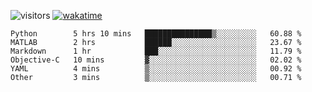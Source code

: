 <!--[![Top Langs](https://github-readme-stats.vercel.app/api/top-langs/?username=OrangeSodahub&layout=compact)](https://github.com/anuraghazra/github-readme-stats)-->
<!--[![OrangeSodahub's GitHub stats](https://github-readme-stats.vercel.app/api?username=OrangeSodahub)](https://github.com/anuraghazra/github-readme-stats)-->
![visitors](https://visitor-badge.glitch.me/badge?page_id=OrangeSodahub)
[![wakatime](https://wakatime.com/badge/user/55e306c3-cea9-4c2e-9056-61b183dcb26a.svg)](https://wakatime.com/@55e306c3-cea9-4c2e-9056-61b183dcb26a)
<!--START_SECTION:waka-->

```text
Python        5 hrs 10 mins   ███████████████▒░░░░░░░░░   60.88 %
MATLAB        2 hrs           ██████░░░░░░░░░░░░░░░░░░░   23.67 %
Markdown      1 hr            ███░░░░░░░░░░░░░░░░░░░░░░   11.79 %
Objective-C   10 mins         ▓░░░░░░░░░░░░░░░░░░░░░░░░   02.02 %
YAML          4 mins          ▒░░░░░░░░░░░░░░░░░░░░░░░░   00.92 %
Other         3 mins          ▒░░░░░░░░░░░░░░░░░░░░░░░░   00.71 %
```

<!--END_SECTION:waka-->
